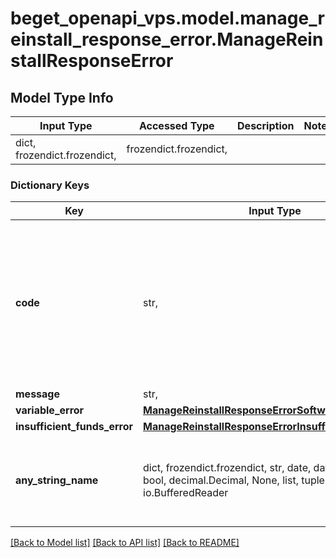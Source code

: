 # beget_openapi_vps.model.manage_reinstall_response_error.ManageReinstallResponseError

## Model Type Info
Input Type | Accessed Type | Description | Notes
------------ | ------------- | ------------- | -------------
dict, frozendict.frozendict,  | frozendict.frozendict,  |  | 

### Dictionary Keys
Key | Input Type | Accessed Type | Description | Notes
------------ | ------------- | ------------- | ------------- | -------------
**code** | str,  | str,  |  | [optional] must be one of ["INTERNAL_ERROR", "INVALID_STATE", "SERVICE_DISABLED", "INVALID_CONFIGURATION", "INVALID_SECURITY_CONFIGURATION", "INVALID_PASSWORD", "SOFTWARE_INVALID_TYPE", "SOFTWARE_NOT_ENOUGH_RESOURCES", "INVALID_PARAMS", "SOFTWARE_VARIABLE_REQUIRED", "SOFTWARE_VARIABLE_INVALID", "BLACKLISTED_PASSWORD", "INSUFFICIENT_FUNDS", ] 
**message** | str,  | str,  |  | [optional] 
**variable_error** | [**ManageReinstallResponseErrorSoftwareVariableError**](ManageReinstallResponseErrorSoftwareVariableError.md) | [**ManageReinstallResponseErrorSoftwareVariableError**](ManageReinstallResponseErrorSoftwareVariableError.md) |  | [optional] 
**insufficient_funds_error** | [**ManageReinstallResponseErrorInsufficientFundsError**](ManageReinstallResponseErrorInsufficientFundsError.md) | [**ManageReinstallResponseErrorInsufficientFundsError**](ManageReinstallResponseErrorInsufficientFundsError.md) |  | [optional] 
**any_string_name** | dict, frozendict.frozendict, str, date, datetime, int, float, bool, decimal.Decimal, None, list, tuple, bytes, io.FileIO, io.BufferedReader | frozendict.frozendict, str, BoolClass, decimal.Decimal, NoneClass, tuple, bytes, FileIO | any string name can be used but the value must be the correct type | [optional]

[[Back to Model list]](../../README.md#documentation-for-models) [[Back to API list]](../../README.md#documentation-for-api-endpoints) [[Back to README]](../../README.md)

